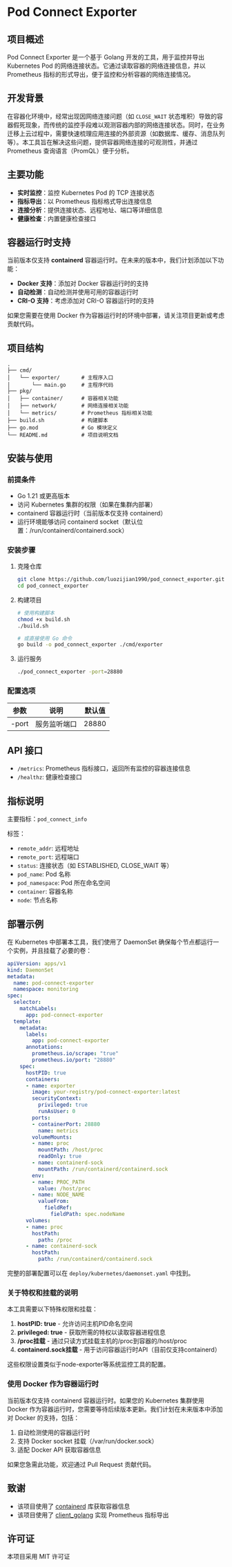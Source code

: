 # Pod Connect Exporter

## 项目概述

Pod Connect Exporter 是一个基于 Golang 开发的工具，用于监控并导出 Kubernetes Pod 的网络连接状态。它通过读取容器的网络连接信息，并以 Prometheus 指标的形式导出，便于监控和分析容器的网络连接情况。

## 开发背景

在容器化环境中，经常出现因网络连接问题（如 `CLOSE_WAIT` 状态堆积）导致的容器假死现象，而传统的监控手段难以观测容器内部的网络连接状态。同时，在业务迁移上云过程中，需要快速梳理应用连接的外部资源（如数据库、缓存、消息队列等）。本工具旨在解决这些问题，提供容器网络连接的可观测性，并通过 Prometheus 查询语言（PromQL）便于分析。

## 主要功能

- **实时监控**：监控 Kubernetes Pod 的 TCP 连接状态
- **指标导出**：以 Prometheus 指标格式导出连接信息
- **连接分析**：提供连接状态、远程地址、端口等详细信息
- **健康检查**：内置健康检查接口

## 容器运行时支持

当前版本仅支持 **containerd** 容器运行时。在未来的版本中，我们计划添加以下功能：

- **Docker 支持**：添加对 Docker 容器运行时的支持
- **自动检测**：自动检测并使用可用的容器运行时
- **CRI-O 支持**：考虑添加对 CRI-O 容器运行时的支持

如果您需要在使用 Docker 作为容器运行时的环境中部署，请关注项目更新或考虑贡献代码。

## 项目结构

```
.
├── cmd/
│   └── exporter/       # 主程序入口
│       └── main.go     # 主程序代码
├── pkg/
│   ├── container/      # 容器相关功能
│   ├── network/        # 网络连接相关功能
│   └── metrics/        # Prometheus 指标相关功能
├── build.sh            # 构建脚本
├── go.mod              # Go 模块定义
└── README.md           # 项目说明文档
```

## 安装与使用

### 前提条件

- Go 1.21 或更高版本
- 访问 Kubernetes 集群的权限（如果在集群内部署）
- containerd 容器运行时（当前版本仅支持 containerd）
- 运行环境能够访问 containerd socket（默认位置：/run/containerd/containerd.sock）

### 安装步骤

1. 克隆仓库
   ```bash
   git clone https://github.com/luozijian1990/pod_connect_exporter.git
   cd pod_connect_exporter
   ```

2. 构建项目
   ```bash
   # 使用构建脚本
   chmod +x build.sh
   ./build.sh
   
   # 或直接使用 Go 命令
   go build -o pod_connect_exporter ./cmd/exporter
   ```

3. 运行服务
   ```bash
   ./pod_connect_exporter -port=28880
   ```

### 配置选项

| 参数      | 说明                    | 默认值  |
|-----------|------------------------|---------|
| -port     | 服务监听端口            | 28880   |

## API 接口

- `/metrics`: Prometheus 指标接口，返回所有监控的容器连接信息
- `/healthz`: 健康检查接口

## 指标说明

主要指标：`pod_connect_info`

标签：
- `remote_addr`: 远程地址
- `remote_port`: 远程端口
- `status`: 连接状态（如 ESTABLISHED, CLOSE_WAIT 等）
- `pod_name`: Pod 名称
- `pod_namespace`: Pod 所在命名空间
- `container`: 容器名称
- `node`: 节点名称

## 部署示例

在 Kubernetes 中部署本工具，我们使用了 DaemonSet 确保每个节点都运行一个实例，并且挂载了必要的卷：

```yaml
apiVersion: apps/v1
kind: DaemonSet
metadata:
  name: pod-connect-exporter
  namespace: monitoring
spec:
  selector:
    matchLabels:
      app: pod-connect-exporter
  template:
    metadata:
      labels:
        app: pod-connect-exporter
      annotations:
        prometheus.io/scrape: "true"
        prometheus.io/port: "28880"
    spec:
      hostPID: true
      containers:
      - name: exporter
        image: your-registry/pod-connect-exporter:latest
        securityContext:
          privileged: true
          runAsUser: 0
        ports:
        - containerPort: 28880
          name: metrics
        volumeMounts:
        - name: proc
          mountPath: /host/proc
          readOnly: true
        - name: containerd-sock
          mountPath: /run/containerd/containerd.sock
        env:
        - name: PROC_PATH
          value: /host/proc
        - name: NODE_NAME
          valueFrom:
            fieldRef:
              fieldPath: spec.nodeName
      volumes:
      - name: proc
        hostPath:
          path: /proc
      - name: containerd-sock
        hostPath:
          path: /run/containerd/containerd.sock
```

完整的部署配置可以在 `deploy/kubernetes/daemonset.yaml` 中找到。

### 关于特权和挂载的说明

本工具需要以下特殊权限和挂载：

1. **hostPID: true** - 允许访问主机PID命名空间
2. **privileged: true** - 获取所需的特权以读取容器进程信息
3. **/proc挂载** - 通过只读方式挂载主机的/proc到容器的/host/proc
4. **containerd.sock挂载** - 用于访问容器运行时API（目前仅支持containerd）

这些权限设置类似于node-exporter等系统监控工具的配置。

### 使用 Docker 作为容器运行时

当前版本仅支持 containerd 容器运行时。如果您的 Kubernetes 集群使用 Docker 作为容器运行时，您需要等待后续版本更新。我们计划在未来版本中添加对 Docker 的支持，包括：

1. 自动检测使用的容器运行时
2. 支持 Docker socket 挂载（/var/run/docker.sock）
3. 适配 Docker API 获取容器信息

如果您急需此功能，欢迎通过 Pull Request 贡献代码。

## 致谢

- 该项目使用了 [containerd](https://github.com/containerd/containerd) 库获取容器信息
- 该项目使用了 [client_golang](https://github.com/prometheus/client_golang) 实现 Prometheus 指标导出

## 许可证

本项目采用 MIT 许可证